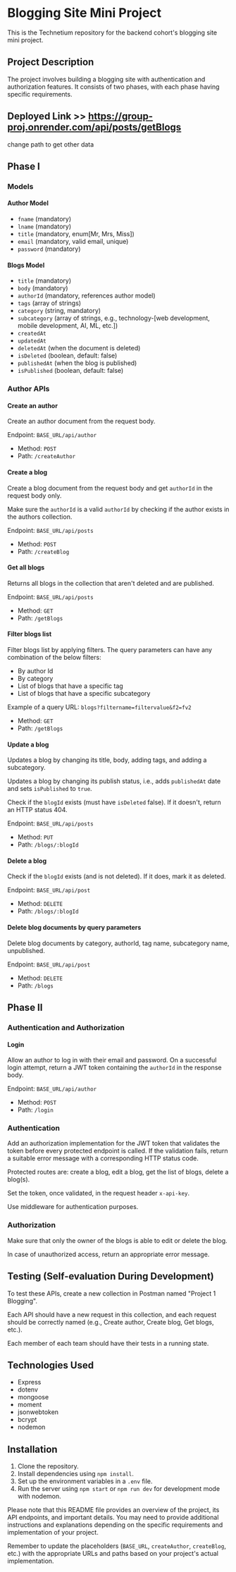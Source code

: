 # Blogging Site Mini Project

This is the Technetium repository for the backend cohort's blogging site mini project.

## Project Description

The project involves building a blogging site with authentication and authorization features. It consists of two phases, with each phase having specific requirements.


##   Deployed Link >> https://group-proj.onrender.com/api/posts/getBlogs
change path to get other data
## Phase I

### Models

#### Author Model

- `fname` (mandatory)
- `lname` (mandatory)
- `title` (mandatory, enum[Mr, Mrs, Miss])
- `email` (mandatory, valid email, unique)
- `password` (mandatory)

#### Blogs Model

- `title` (mandatory)
- `body` (mandatory)
- `authorId` (mandatory, references author model)
- `tags` (array of strings)
- `category` (string, mandatory)
- `subcategory` (array of strings, e.g., technology-[web development, mobile development, AI, ML, etc.])
- `createdAt`
- `updatedAt`
- `deletedAt` (when the document is deleted)
- `isDeleted` (boolean, default: false)
- `publishedAt` (when the blog is published)
- `isPublished` (boolean, default: false)

### Author APIs

#### Create an author

Create an author document from the request body.

Endpoint: `BASE_URL/api/author`

- Method: `POST`
- Path: `/createAuthor`

#### Create a blog

Create a blog document from the request body and get `authorId` in the request body only.

Make sure the `authorId` is a valid `authorId` by checking if the author exists in the authors collection.

Endpoint: `BASE_URL/api/posts`

- Method: `POST`
- Path: `/createBlog`

#### Get all blogs

Returns all blogs in the collection that aren't deleted and are published.

Endpoint: `BASE_URL/api/posts`

- Method: `GET`
- Path: `/getBlogs`

#### Filter blogs list

Filter blogs list by applying filters. The query parameters can have any combination of the below filters:

- By author Id
- By category
- List of blogs that have a specific tag
- List of blogs that have a specific subcategory

Example of a query URL: `blogs?filtername=filtervalue&f2=fv2`

- Method: `GET`
- Path: `/getBlogs`

#### Update a blog

Updates a blog by changing its title, body, adding tags, and adding a subcategory.

Updates a blog by changing its publish status, i.e., adds `publishedAt` date and sets `isPublished` to `true`.

Check if the `blogId` exists (must have `isDeleted` false). If it doesn't, return an HTTP status 404.

Endpoint: `BASE_URL/api/posts`

- Method: `PUT`
- Path: `/blogs/:blogId`

#### Delete a blog

Check if the `blogId` exists (and is not deleted). If it does, mark it as deleted.

Endpoint: `BASE_URL/api/post`

- Method: `DELETE`
- Path: `/blogs/:blogId`

#### Delete blog documents by query parameters

Delete blog documents by category, authorId, tag name, subcategory name, unpublished.

Endpoint: `BASE_URL/api/post`

- Method: `DELETE`
- Path: `/blogs`

## Phase II

### Authentication and Authorization

#### Login

Allow an author to log in with their email and password. On a successful login attempt, return a JWT token containing the `authorId` in the response body.

Endpoint: `BASE_URL/api/author`

- Method: `POST`
- Path: `/login`

### Authentication

Add an authorization implementation for the JWT token that validates the token before every protected endpoint is called. If the validation fails, return a suitable error message with a corresponding HTTP status code.

Protected routes are: create a blog, edit a blog, get the list of blogs, delete a blog(s).

Set the token, once validated, in the request header `x-api-key`.

Use middleware for authentication purposes.

### Authorization

Make sure that only the owner of the blogs is able to edit or delete the blog.

In case of unauthorized access, return an appropriate error message.

## Testing (Self-evaluation During Development)

To test these APIs, create a new collection in Postman named "Project 1 Blogging".

Each API should have a new request in this collection, and each request should be correctly named (e.g., Create author, Create blog, Get blogs, etc.).

Each member of each team should have their tests in a running state.

## Technologies Used

- Express
- dotenv
- mongoose
- moment
- jsonwebtoken
- bcrypt
- nodemon

## Installation

1. Clone the repository.
2. Install dependencies using `npm install`.
3. Set up the environment variables in a `.env` file.
4. Run the server using `npm start` or `npm run dev` for development mode with nodemon.

Please note that this README file provides an overview of the project, its API endpoints, and important details. You may need to provide additional instructions and explanations depending on the specific requirements and implementation of your project.

Remember to update the placeholders (`BASE_URL`, `createAuthor`, `createBlog`, etc.) with the appropriate URLs and paths based on your project's actual implementation.
